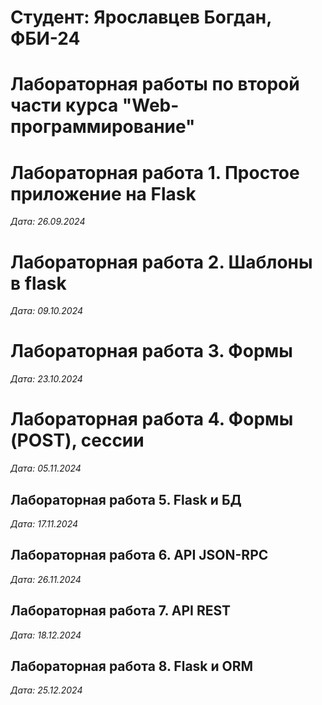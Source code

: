 # Студент: Ярославцев Богдан, ФБИ-24

# Лабораторная работы по второй части курса "Web-программирование"

# Лабораторная работа 1. Простое приложение на Flask 

*Дата: 26.09.2024*

# Лабораторная работа 2. Шаблоны в flask

*Дата: 09.10.2024*

# Лабораторная работа 3. Формы

*Дата: 23.10.2024*

# Лабораторная работа 4. Формы (POST), сессии

*Дата: 05.11.2024*

## Лабораторная работа 5. Flask и БД

*Дата: 17.11.2024*

## Лабораторная работа 6. API JSON-RPC
*Дата: 26.11.2024*

## Лабораторная работа 7. API REST
*Дата: 18.12.2024*

## Лабораторная работа 8. Flask и ORM
*Дата: 25.12.2024*
